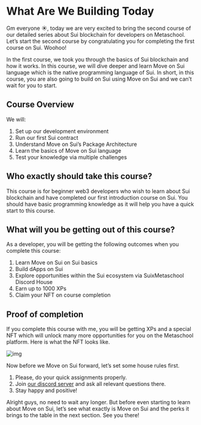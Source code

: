 # What Are We Building Today

Gm everyone ☀️, today we are very excited to bring the second course of our detailed series about Sui blockchain for developers on Metaschool. Let’s start the second course by congratulating you for completing the first course on Sui. Woohoo!

In the first course, we took you through the basics of Sui blockchain and how it works. In this course, we will dive deeper and learn Move on Sui language which is the native programming language of Sui. In short, in this course, you are also going to build on Sui using Move on Sui and we can’t wait for you to start.

## Course Overview

We will:

1. Set up our development environment
2. Run our first Sui contract
3. Understand Move on Sui’s Package Architecture
4. Learn the basics of Move on Sui language
5. Test your knowledge via multiple challenges

## Who exactly should take this course?

This course is for beginner web3 developers who wish to learn about Sui blockchain and have completed our first introduction course on Sui. You should have basic programming knowledge as it will help you have a quick start to this course.

## What will you be getting out of this course?

As a developer, you will be getting the following outcomes when you complete this course:

1. Learn Move on Sui on Sui basics
2. Build dApps on Sui
3. Explore opportunities within the Sui ecosystem via SuixMetaschool Discord House
4. Earn up to 1000 XPs
5. Claim your NFT on course completion

## Proof of completion

If you complete this course with me, you will be getting XPs and a special NFT which will unlock many more opportunities for you on the Metaschool platform. Here is what the NFT looks like.

![img](https://github.com/0xmetaschool/Learning-Projects/blob/main/assests_for_all/assets_for_sui_c1/What%20Are%20We%20Learning%20Today%3F/image.gif?raw=true)

Now before we Move on Sui forward, let’s set some house rules first.

1. Please, do your quick assignments properly.
2. Join [our discord server](https://discord.gg/vbVMUwXWgc) and ask all relevant questions there.
3. Stay happy and positive!

Alright guys, no need to wait any longer. But before even starting to learn about Move on Sui, let’s see what exactly is Move on Sui and the perks it brings to the table in the next section. See you there!